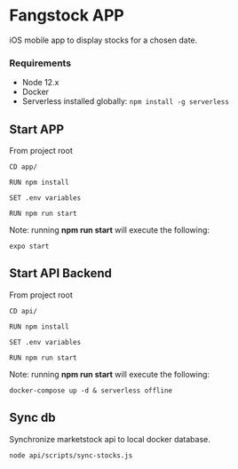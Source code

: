 # Fangstock APP
iOS mobile app to display stocks for a chosen date.

### Requirements
 - Node 12.x
 - Docker
 - Serverless installed globally: ```npm install -g serverless```


## Start APP
From project root
```
CD app/

RUN npm install

SET .env variables

RUN npm run start
```
Note: running **npm run start** will execute the following:
```
expo start
```
  

## Start API Backend
From project root
```
CD api/

RUN npm install

SET .env variables

RUN npm run start
```
Note: running **npm run start** will execute the following:
```
docker-compose up -d & serverless offline
```

## Sync db
Synchronize marketstock api to local docker database.
```
node api/scripts/sync-stocks.js
```
